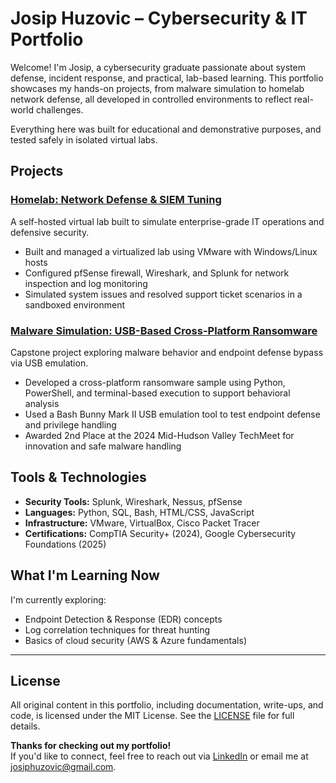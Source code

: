 # Josip Huzovic – Cybersecurity & IT Portfolio

Welcome! I'm Josip, a cybersecurity graduate passionate about system defense, incident response, and practical, lab-based learning. This portfolio showcases my hands-on projects, from malware simulation to homelab network defense, all developed in controlled environments to reflect real-world challenges.

Everything here was built for educational and demonstrative purposes, and tested safely in isolated virtual labs.

## Projects

### [Homelab: Network Defense & SIEM Tuning](./homelab)
A self-hosted virtual lab built to simulate enterprise-grade IT operations and defensive security.
- Built and managed a virtualized lab using VMware with Windows/Linux hosts
- Configured pfSense firewall, Wireshark, and Splunk for network inspection and log monitoring
- Simulated system issues and resolved support ticket scenarios in a sandboxed environment

### [Malware Simulation: USB-Based Cross-Platform Ransomware](./malware-simulation)
Capstone project exploring malware behavior and endpoint defense bypass via USB emulation.
- Developed a cross-platform ransomware sample using Python, PowerShell, and terminal-based execution to support behavioral analysis
- Used a Bash Bunny Mark II USB emulation tool to test endpoint defense and privilege handling
- Awarded 2nd Place at the 2024 Mid-Hudson Valley TechMeet for innovation and safe malware handling

## Tools & Technologies
- **Security Tools:** Splunk, Wireshark, Nessus, pfSense
- **Languages:** Python, SQL, Bash, HTML/CSS, JavaScript
- **Infrastructure:** VMware, VirtualBox, Cisco Packet Tracer
- **Certifications:** CompTIA Security+ (2024), Google Cybersecurity Foundations (2025)

## What I'm Learning Now
I'm currently exploring:
- Endpoint Detection & Response (EDR) concepts
- Log correlation techniques for threat hunting
- Basics of cloud security (AWS & Azure fundamentals)

---

## License
All original content in this portfolio, including documentation, write-ups, and code, is licensed under the MIT License.
See the [LICENSE](./LICENSE) file for full details.

**Thanks for checking out my portfolio!**  
If you'd like to connect, feel free to reach out via [LinkedIn](https://www.linkedin.com/in/josip-huzovic/) or email me at josiphuzovic@gmail.com.
